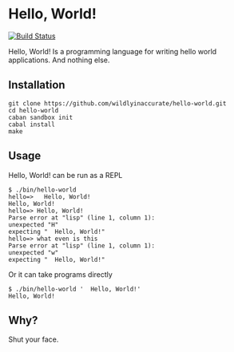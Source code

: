 # Hello, World!

[![Build Status](https://travis-ci.org/wildlyinaccurate/hello-world.svg?branch=master)](https://travis-ci.org/wildlyinaccurate/hello-world)

Hello, World! Is a programming language for writing hello world applications. And nothing else.

## Installation

```
git clone https://github.com/wildlyinaccurate/hello-world.git
cd hello-world
caban sandbox init
cabal install
make
```

## Usage

Hello, World! can be run as a REPL

```
$ ./bin/hello-world
hello=>   Hello, World!
Hello, World!
hello=> Hello, World!
Parse error at "lisp" (line 1, column 1):
unexpected "H"
expecting "  Hello, World!"
hello=> what even is this
Parse error at "lisp" (line 1, column 1):
unexpected "w"
expecting "  Hello, World!"
```

Or it can take programs directly

```
$ ./bin/hello-world '  Hello, World!'
Hello, World!
```

## Why?

Shut your face.

